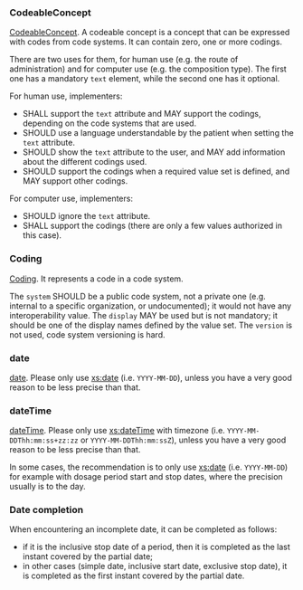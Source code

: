 ### CodeableConcept

[CodeableConcept](https://hl7.org/fhir/datatypes.html#CodeableConcept).
A codeable concept is a concept that can be expressed with codes from code systems.
It can contain zero, one or more codings.

There are two uses for them, for human use (e.g. the route of administration) and for computer use (e.g. the composition type).
The first one has a mandatory `text` element, while the second one has it optional.

For human use, implementers:

- SHALL support the `text` attribute and MAY support the codings, depending on the code systems that are used.
- SHOULD use a language understandable by the patient when setting the `text` attribute.
- SHOULD show the `text` attribute to the user, and MAY add information about the different codings used.
- SHOULD support the codings when a required value set is defined, and MAY support other codings.

For computer use, implementers:

- SHOULD ignore the `text` attribute.
- SHALL support the codings (there are only a few values authorized in this case).

### Coding

[Coding](https://hl7.org/fhir/datatypes.html#Coding).
It represents a code in a code system.


The `system` SHOULD be a public code system, not a private one (e.g. internal to a specific organization, or undocumented); it would not have any interoperability value.
The `display` MAY be used but is not mandatory; it should be one of the display names defined by the value set.
The `version` is not used, code system versioning is hard.

### date

[date](https://hl7.org/fhir/datatypes.html#date).
Please only use [xs:date](https://www.w3.org/TR/xmlschema-2/#date) (i.e. `YYYY-MM-DD`), unless you have a very good reason to be less precise than that.

### dateTime

[dateTime](https://hl7.org/fhir/datatypes.html#dateTime).
Please only use [xs:dateTime](https://www.w3.org/TR/xmlschema-2/#dateTime) with timezone (i.e. `YYYY-MM-DDThh:mm:ss+zz:zz` or `YYYY-MM-DDThh:mm:ssZ`),
unless you have a very good reason to be less precise than that.

In some cases, the recommendation is to only use [xs:date](https://www.w3.org/TR/xmlschema-2/#date) (i.e. `YYYY-MM-DD`)
for example with dosage period start and stop dates, where the precision usually is to the day.

### Date completion

When encountering an incomplete date, it can be completed as follows:

- if it is the inclusive stop date of a period, then it is completed as the last instant covered by the partial date;
- in other cases (simple date, inclusive start date, exclusive stop date), it is completed as the first instant covered by the partial date.
